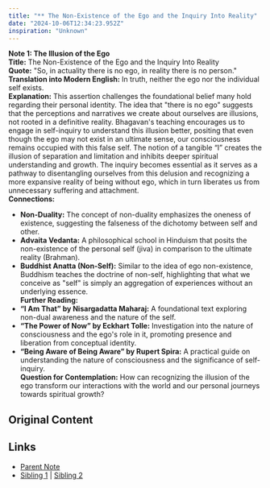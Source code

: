 ```yaml
---
title: "** The Non-Existence of the Ego and the Inquiry Into Reality"
date: "2024-10-06T12:34:23.952Z"
inspiration: "Unknown"
---
```


  
**Note 1: The Illusion of the Ego**  
**Title:** The Non-Existence of the Ego and the Inquiry Into Reality  
**Quote:** "So, in actuality there is no ego, in reality there is no person."  
**Translation into Modern English:** In truth, neither the ego nor the individual self exists.   
**Explanation:** This assertion challenges the foundational belief many hold regarding their personal identity. The idea that "there is no ego" suggests that the perceptions and narratives we create about ourselves are illusions, not rooted in a definitive reality. Bhagavan's teaching encourages us to engage in self-inquiry to understand this illusion better, positing that even though the ego may not exist in an ultimate sense, our consciousness remains occupied with this false self. The notion of a tangible “I” creates the illusion of separation and limitation and inhibits deeper spiritual understanding and growth. The inquiry becomes essential as it serves as a pathway to disentangling ourselves from this delusion and recognizing a more expansive reality of being without ego, which in turn liberates us from unnecessary suffering and attachment.  
**Connections:**  
- **Non-Duality:** The concept of non-duality emphasizes the oneness of existence, suggesting the falseness of the dichotomy between self and other.  
- **Advaita Vedanta:** A philosophical school in Hinduism that posits the non-existence of the personal self (jiva) in comparison to the ultimate reality (Brahman).  
- **Buddhist Anatta (Non-Self):** Similar to the idea of ego non-existence, Buddhism teaches the doctrine of non-self, highlighting that what we conceive as "self" is simply an aggregation of experiences without an underlying essence.  
**Further Reading:**  
- **“I Am That” by Nisargadatta Maharaj:** A foundational text exploring non-dual awareness and the nature of the self.  
- **“The Power of Now” by Eckhart Tolle:** Investigation into the nature of consciousness and the ego's role in it, promoting presence and liberation from conceptual identity.  
- **“Being Aware of Being Aware” by Rupert Spira:** A practical guide on understanding the nature of consciousness and the significance of self-inquiry.  
**Question for Contemplation:** How can recognizing the illusion of the ego transform our interactions with the world and our personal journeys towards spiritual growth?  


## Original Content



## Links

- [Parent Note](/parent-note.md)
- [Sibling 1](/zettel1.md) | [Sibling 2](/zettel2.md)
